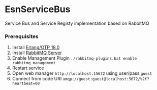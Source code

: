 # EsnServiceBus

Service Bus and Service Registy implementation based on RabbitMQ

### Prerequisites

1. Install [Erlang/OTP 18.0](http://www.erlang.org/download.html)
2. Install [RabbitMQ Server](https://www.rabbitmq.com/install-windows.html)
3. Enable Management Plugin `./rabbitmq-plugins.bat enable rabbitmq_management`
4. Restart service
5. Open web manager `http://localhost:15672` using user/pass `guest`
6. Connect from code URI `amqp://guest:guest@localhost:5672/%2f?heartbeat=60`

